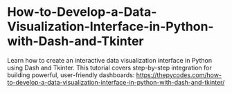 # How-to-Develop-a-Data-Visualization-Interface-in-Python-with-Dash-and-Tkinter
Learn how to create an interactive data visualization interface in Python using Dash and Tkinter. This tutorial covers step-by-step integration for building powerful, user-friendly dashboards:
https://thepycodes.com/how-to-develop-a-data-visualization-interface-in-python-with-dash-and-tkinter/
